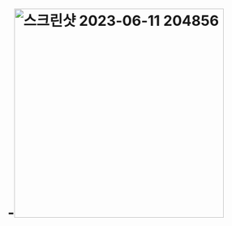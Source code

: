 # -<img width="413" alt="스크린샷 2023-06-11 204856" src="https://github.com/seok12/gaekchae/assets/48661266/1779bbaa-21ba-41c7-827e-1529517f0cb1">
